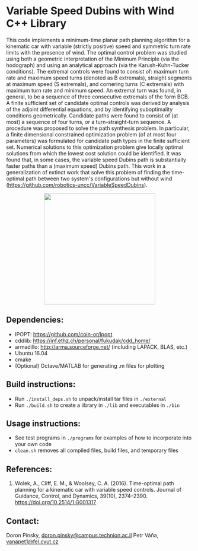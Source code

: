 # Variable Speed Dubins with Wind C++ Library

This code implements a minimum-time planar path planning algorithm for a kinematic car with variable (strictly positive) speed and symmetric turn rate limits with the presence of wind. The optimal control problem was studied using both a geometric interpretation of the Minimum Principle (via the hodograph) and using an analytical approach (via the Karush-Kuhn-Tucker conditions). The extremal controls were found to consist of: maximum turn rate and maximum speed turns (denoted as B extremals), straight segments at maximum speed  (S extremals), and cornering turns (C extremals) with maximum turn rate and minimum speed. An extremal turn was found, in general, to be a sequence of three consecutive extremals of the form BCB. A finite sufficient set of candidate optimal controls was derived by analysis of the adjoint differential equations, and by identifying suboptimality conditions geometrically. Candidate paths were found to consist of (at most) a sequence of four turns, or a turn-straight-turn sequence.  A procedure was proposed to solve the path synthesis problem. In particular, a finite dimensional constrained optimization problem (of at most four parameters) was formulated for candidate path types in the finite sufficient set. Numerical solutions to this optimization problem give locally optimal solutions from which the lowest cost solution could be identified. It was found that, in some cases, the variable speed Dubins path is substantially faster paths than a (maximum speed) Dubins path.
This work in a generalization of extinct work that solve this problem of finding the time-optimal path between two system's configurations but without wind (https://github.com/robotics-uncc/VariableSpeedDubins).

<p align="center"> 
<img src="https://photos.app.goo.gl/RazUyjMZ11sVQYmP9" width="300">
</p>

## Dependencies:
- IPOPT: https://github.com/coin-or/Ipopt
- cddlib: https://inf.ethz.ch/personal/fukudak/cdd_home/
- armadillo: http://arma.sourceforge.net/ (including LAPACK, BLAS, etc.)
- Ubuntu 16.04
- cmake
- (Optional) Octave/MATLAB
  for generating .m files for plotting

## Build instructions:
- Run `./install_deps.sh` to unpack/install tar files in `./external`
- Run `./build.sh` to create a library in `./lib` and executables in `./bin`

## Usage instructions:
- See test programs in `./programs` for examples of how to incorporate into your own code
- `clean.sh` removes all compiled files, build files, and temporary files 

## References:

1. Wolek, A., Cliff, E. M., & Woolsey, C. A. (2016). Time-optimal path planning for a kinematic car with variable speed controls. Journal of Guidance, Control, and Dynamics, 39(10), 2374–2390.
https://doi.org/10.2514/1.G001317

## Contact:
Doron Pinsky, doron.pinsky@campus.technion.ac.il
Petr Váňa, vanapet1@fel.cvut.cz

